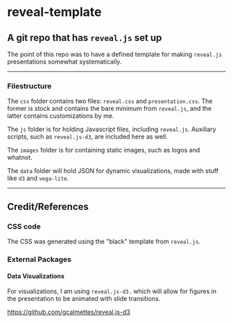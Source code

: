 # reveal-template

## A git repo that has `reveal.js` set up

The point of this repo was to have a defined template for making `reveal.js` presentations somewhat systematically.

---

### Filestructure

The `css` folder contains two files: `reveal.css` and `presentation.css`. The former is stock and contains the bare minimum from `reveal.js`, and the latter contains customizations by me.

The `js` folder is for holding Javascript files, including `reveal.js`. Auxiliary scripts, such as `reveal.js-d3`, are included here as well.

The `images` folder is for containing static images, such as logos and whatnot.

The `data` folder will hold JSON for dynamic visualizations, made with stuff like `d3` and `vega-lite`.

---

## Credit/References

### CSS code

The CSS was generated using the "black" template from `reveal.js`.

### External Packages

#### Data Visualizations

For visualizations, I am using `reveal.js-d3.` which will allow for figures in the presentation to be animated with slide transitions.

https://github.com/gcalmettes/reveal.js-d3

